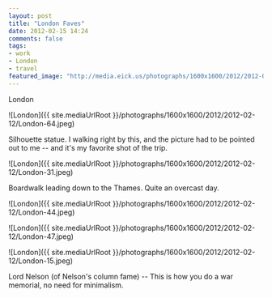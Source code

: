 ```yaml
---
layout: post
title: "London Faves"
date: 2012-02-15 14:24
comments: false
tags:
- work
- London
- travel
featured_image: "http://media.eick.us/photographs/1600x1600/2012/2012-02-12/London-64.jpeg"
---
```

London

![London]({{ site.mediaUrlRoot }}/photographs/1600x1600/2012/2012-02-12/London-64.jpeg)


Silhouette statue.  I walking right by this, and the picture had to be pointed out to me -- and it's my favorite shot of the trip.

![London]({{ site.mediaUrlRoot }}/photographs/1600x1600/2012/2012-02-12/London-31.jpeg)


Boardwalk leading down to the Thames.  Quite an overcast day.

![London]({{ site.mediaUrlRoot }}/photographs/1600x1600/2012/2012-02-12/London-44.jpeg)


![London]({{ site.mediaUrlRoot }}/photographs/1600x1600/2012/2012-02-12/London-47.jpeg)


![London]({{ site.mediaUrlRoot }}/photographs/1600x1600/2012/2012-02-12/London-15.jpeg)


Lord Nelson (of Nelson's column fame) -- This is how you do a war memorial, no need for minimalism.

